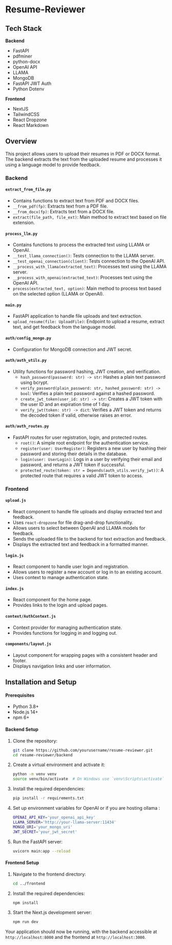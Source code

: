 # Resume-Reviewer

## Tech Stack

**Backend**
- FastAPI
- pdfminer
- python-docx
- OpenAI API
- LLAMA
- MongoDB
- FastAPI JWT Auth
- Python Dotenv

**Frontend**
- NextJS
- TailwindCSS
- React Dropzone
- React Markdown

## Overview

This project allows users to upload their resumes in PDF or DOCX format. The backend extracts the text from the uploaded resume and processes it using a language model to provide feedback.

### Backend

#### `extract_from_file.py`
- Contains functions to extract text from PDF and DOCX files.
- `__from_pdf(fp)`: Extracts text from a PDF file.
- `__from_docx(fp)`: Extracts text from a DOCX file.
- `extract(file_path, file_ext)`: Main method to extract text based on file extension.

#### `process_llm.py`
- Contains functions to process the extracted text using LLAMA or OpenAI.
- `__test_llama_connection()`: Tests connection to the LLAMA server.
- `__test_openai_connection(client)`: Tests connection to the OpenAI API.
- `__process_with_llama(extracted_text)`: Processes text using the LLAMA server.
- `__process_with_openai(extracted_text)`: Processes text using the OpenAI API.
- `process(extracted_text, option)`: Main method to process text based on the selected option (LLAMA or OpenAI).

#### `main.py`
- FastAPI application to handle file uploads and text extraction.
- `upload_resume(file: UploadFile)`: Endpoint to upload a resume, extract text, and get feedback from the language model.

#### `auth/config_mongo.py`
- Configuration for MongoDB connection and JWT secret.

#### `auth/auth_utils.py`
- Utility functions for password hashing, JWT creation, and verification.
  - `hash_password(password: str) -> str`: Hashes a plain text password using bcrypt.
  - `verify_password(plain_password: str, hashed_password: str) -> bool`: Verifies a plain text password against a hashed password.
  - `create_jwt_token(user_id: str) -> str`: Creates a JWT token with the user ID and an expiration time of 1 day.
  - `verify_jwt(token: str) -> dict`: Verifies a JWT token and returns the decoded token if valid, otherwise raises an error.

#### `auth/auth_routes.py`
- FastAPI routes for user registration, login, and protected routes.
  - `root()`: A simple root endpoint for the authentication service.
  - `register(user: UserRegister)`: Registers a new user by hashing their password and storing their details in the database.
  - `login(user: UserLogin)`: Logs in a user by verifying their email and password, and returns a JWT token if successful.
  - `protected_route(token: str = Depends(auth_utils.verify_jwt))`: A protected route that requires a valid JWT token to access.

### Frontend

#### `upload.js`
- React component to handle file uploads and display extracted text and feedback.
- Uses `react-dropzone` for file drag-and-drop functionality.
- Allows users to select between OpenAI and LLAMA models for feedback.
- Sends the uploaded file to the backend for text extraction and feedback.
- Displays the extracted text and feedback in a formatted manner.

#### `login.js`
- React component to handle user login and registration.
- Allows users to register a new account or log in to an existing account.
- Uses context to manage authentication state.

#### `index.js`
- React component for the home page.
- Provides links to the login and upload pages.

#### `context/AuthContext.js`
- Context provider for managing authentication state.
- Provides functions for logging in and logging out.

#### `components/layout.js`
- Layout component for wrapping pages with a consistent header and footer.
- Displays navigation links and user information.

## Installation and Setup

#### Prerequisites
- Python 3.8+
- Node.js 14+
- npm 6+

#### Backend Setup
1. Clone the repository:
    ```sh
    git clone https://github.com/yourusername/resume-reviewer.git
    cd resume-reviewer/backend
    ```
2. Create a virtual environment and activate it:
    ```sh
    python -m venv venv
    source venv/bin/activate  # On Windows use `venv\Scripts\activate`
    ```
3. Install the required dependencies:
    ```sh
    pip install -r requirements.txt
    ```
4. Set up environment variables for OpenAI or if you are hosting ollama :
    ```sh
    OPENAI_API_KEY='your_openai_api_key'
    LLAMA_SERVER='http://your-llama-server:11434'
    MONGO_URI='your_mongo_uri'
    JWT_SECRET='your_jwt_secret'
    ```
5. Run the FastAPI server:
    ```sh
    uvicorn main:app --reload
    ```

#### Frontend Setup
1. Navigate to the frontend directory:
    ```sh
    cd ../frontend
    ```
2. Install the required dependencies:
    ```sh
    npm install
    ```
3. Start the Next.js development server:
    ```sh
    npm run dev
    ```

Your application should now be running, with the backend accessible at `http://localhost:8000` and the frontend at `http://localhost:3000`.
